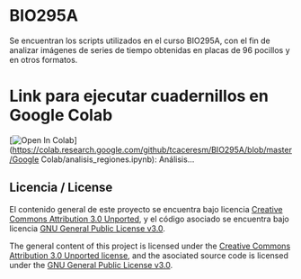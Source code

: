 # BIO295A
Se encuentran los scripts utilizados en el curso BIO295A, con el fin de analizar imágenes de series de tiempo obtenidas en placas de 96 pocillos y en otros formatos.

# Link para ejecutar cuadernillos en Google Colab

[![Open In Colab](https://colab.research.google.com/assets/colab-badge.svg)](https://colab.research.google.com/github/tcaceresm/BIO295A/blob/master/Google Colab/analisis_regiones.ipynb): Análisis... 


## Licencia / License
El contenido general de este proyecto se encuentra bajo licencia [Creative Commons Attribution 3.0 Unported](https://creativecommons.org/licenses/by/3.0/), y el código asociado se encuentra bajo licencia [GNU General Public License v3.0](LICENSE.md).

The general content of this project is licensed under the [Creative Commons Attribution 3.0 Unported license](https://creativecommons.org/licenses/by/3.0/), and the asociated source code is licensed under the [GNU General Public License v3.0](LICENSE.md).  
